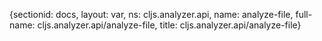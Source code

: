 {sectionid: docs, layout: var, ns: cljs.analyzer.api, name: analyze-file, full-name: cljs.analyzer.api/analyze-file,
  title: cljs.analyzer.api/analyze-file}
